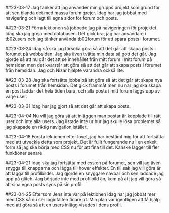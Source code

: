 ##23-03-17
Jag tänker att jag använder min grupps projekt som grund för
att sen blanda det med massa forum grejer.
Idag har jag jobbat med navigering och lagt till egna
sidor för forum och posts.

##23-03-21
Förra lektionen så jobbade jag på navigeringen för projektet
Idag ska jag greja med databasen.
Det gick bra, jag har användare i tb02users och jag tänker
använda tb02forum för att spara posts i forumet.


##23-03-24
Idag så ska jag försöka göra så att det går att skapa posts
i forumet på webbsidan. Jag ska även tvätta min data så
gott det går.
Jag gjorde så att nu går det att se innehållet från mitt
forum i mitt forum på hemsidan men det kvarstår att göra så 
att det går att skapa posts i forumet från hemsidan. Jag
och Nizar hjälpte varandra också lite.

##23-03-28
Jag ska fortsätta jobba på att göra så att det går att skapa
nya posts i forumet från hemsidan. Det gick frammåt men nu
när jag ska skapa en post laddar det hela tiden bara, och 
alla posts i mitt forum läggs upp av varje user.

##23-03-31
Idag har jag gjort så att det går att skapa posts.

##23-04-04
Nu vill jag göra så att inläggen man postar är kopplade till
rätt user och inte alla users. Jag listade inte ur hur jag
skulle lösa problemet så jag skapade en riktig navigation istället.

##23-04-18
Första lektionen efter lovet, jag har bestämt mig för att fortsätta
med att utveckla detta som projekt.
Det är fullt fungerande nu i en enkelt form så jag ska börja med CSS
nu för att fina till det. Kanske lägger till fler funktioner senare.

##23-04-21
Idag ska jag fortsätta med css:en på forumet, sen vill jag även snygga
till knapparna och lägga till hover effekter. En till sak jag vill göra
är att lägga till profilbilder.
Jag gjorde en snyggare navbar och sen laddade jag upp på glitch. Jag
började inte med profilbild än, kom på att jag vill göra så att sina
egna posts syns på sin profil.

##23-04-25
Eftersom Jens inte var på lektionen idag har jag jobbat mer med CSS 
så nu ser loginfälten finare ut. Min plan var igentligen att få hjälp
med att göra så att en users inlägg visades i dens profil. 